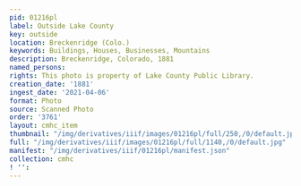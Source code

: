 ```yaml
---
pid: 01216pl
label: Outside Lake County
key: outside
location: Breckenridge (Colo.)
keywords: Buildings, Houses, Businesses, Mountains
description: Breckenridge, Colorado, 1881
named_persons: 
rights: This photo is property of Lake County Public Library.
creation_date: '1881'
ingest_date: '2021-04-06'
format: Photo
source: Scanned Photo
order: '3761'
layout: cmhc_item
thumbnail: "/img/derivatives/iiif/images/01216pl/full/250,/0/default.jpg"
full: "/img/derivatives/iiif/images/01216pl/full/1140,/0/default.jpg"
manifest: "/img/derivatives/iiif/01216pl/manifest.json"
collection: cmhc
! '': 
---
```


